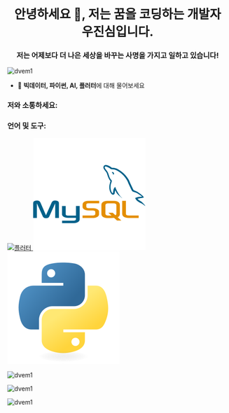 <h1 align="center">안녕하세요 👋, 저는 꿈을 코딩하는 개발자 우진심입니다.</h1>
<h3 align="center">저는 어제보다 더 나은 세상을 바꾸는 사명을 가지고 일하고 있습니다!</h3>

<p align="left"> <img src="https://komarev.com/ghpvc/?username=dvem1&label=Profile%20views&color=0e75b6&style=flat" alt="dvem1" /> </p>

- 💬 **빅데이터, 파이썬, AI, 플러터**에 대해 물어보세요

<h3 align="left">저와 소통하세요:</h3>
<p align="left">
</p>

<h3 align="left">언어 및 도구:</h3>
<p align="left"> <a href="https://flutter.dev" target="_blank" rel="noreferrer"> <img src="https://www.vectorlogo.zone/logos/flutterio/flutterio-icon.svg" alt="플러터" 너비="40" 높이="40"/> </a> <a href="https://www.mysql.com/" target="_blank" rel="noreferrer"> <img src="https://raw.githubusercontent.com/devicons/devicon/master/icons/mysql/mysql-original-wordmark.svg" alt="mysql" 너비="40" 높이="40"/> </a> <a href="https://www.python.org" target="_blank" rel="noreferrer"> <img src="https://raw.githubusercontent.com/devicons/devicon/master/icons/python/python-original.svg" alt="python" 너비="40" 높이="40"/> </a> </p>

<p><img 정렬="왼쪽" src="https://github-readme-stats.vercel.app/api/top-langs?username=dvem1&show_icons=true&locale=ko&layout=compact" alt="dvem1" /></p>

<p> <img 정렬="중앙" src="https://github-readme-stats.vercel.app/api?username=dvem1&show_icons=true&locale=ko" alt="dvem1" /></p>

<p><img 정렬="중앙" src="https://github-readme-streak-stats.herokuapp.com/?user=dvem1&" alt="dvem1" /></p>
